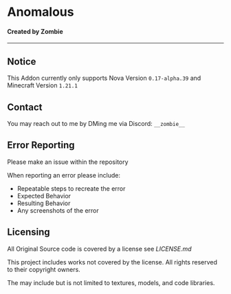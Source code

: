 # Anomalous
#### Created by Zombie

--- 

## Notice
This Addon currently only supports Nova Version `0.17-alpha.39` and Minecraft Version `1.21.1`

## Contact
You may reach out to me by DMing me via Discord: `__zombie__`

## Error Reporting
Please make an issue within the repository

When reporting an error please include:
* Repeatable steps to recreate the error
* Expected Behavior
* Resulting Behavior
* Any screenshots of the error

## Licensing
All Original Source code is covered by a license see *LICENSE.md*

This project includes works not covered by the license. All rights reserved to their copyright owners.

The may include but is not limited to textures, models, and code libraries.
